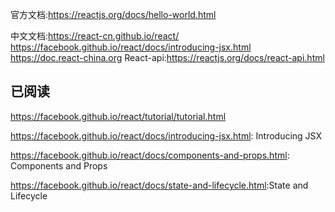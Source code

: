 官方文档:<https://reactjs.org/docs/hello-world.html>

中文文档:<https://react-cn.github.io/react/>
<https://facebook.github.io/react/docs/introducing-jsx.html>
<https://doc.react-china.org>
React-api:<https://reactjs.org/docs/react-api.html>
## 已阅读
<https://facebook.github.io/react/tutorial/tutorial.html>

<https://facebook.github.io/react/docs/introducing-jsx.html>: Introducing JSX

<https://facebook.github.io/react/docs/components-and-props.html>: Components and Props

<https://facebook.github.io/react/docs/state-and-lifecycle.html>:State and Lifecycle